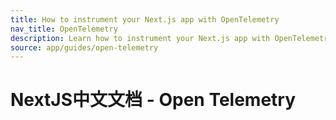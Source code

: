```yaml
---
title: How to instrument your Next.js app with OpenTelemetry
nav_title: OpenTelemetry
description: Learn how to instrument your Next.js app with OpenTelemetry.
source: app/guides/open-telemetry
---
```


# NextJS中文文档 - Open Telemetry
